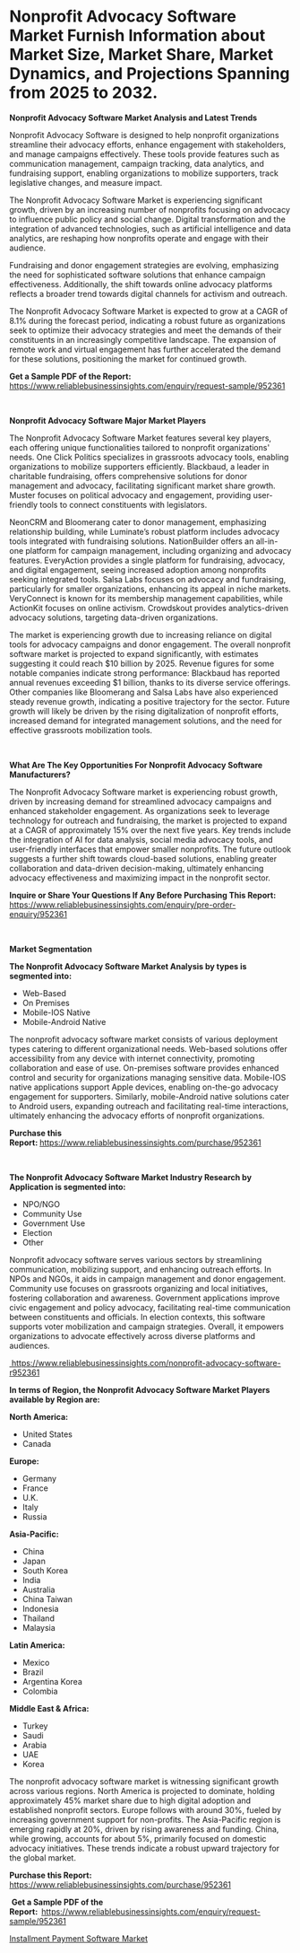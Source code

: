 <p><h1>Nonprofit Advocacy Software Market Furnish Information about Market Size, Market Share, Market Dynamics, and Projections Spanning from 2025 to 2032.</h1></p><p><strong>Nonprofit Advocacy Software Market Analysis and Latest Trends</strong></p>
<p><p>Nonprofit Advocacy Software is designed to help nonprofit organizations streamline their advocacy efforts, enhance engagement with stakeholders, and manage campaigns effectively. These tools provide features such as communication management, campaign tracking, data analytics, and fundraising support, enabling organizations to mobilize supporters, track legislative changes, and measure impact.</p><p>The Nonprofit Advocacy Software Market is experiencing significant growth, driven by an increasing number of nonprofits focusing on advocacy to influence public policy and social change. Digital transformation and the integration of advanced technologies, such as artificial intelligence and data analytics, are reshaping how nonprofits operate and engage with their audience. </p><p>Fundraising and donor engagement strategies are evolving, emphasizing the need for sophisticated software solutions that enhance campaign effectiveness. Additionally, the shift towards online advocacy platforms reflects a broader trend towards digital channels for activism and outreach. </p><p>The Nonprofit Advocacy Software Market is expected to grow at a CAGR of 8.1% during the forecast period, indicating a robust future as organizations seek to optimize their advocacy strategies and meet the demands of their constituents in an increasingly competitive landscape. The expansion of remote work and virtual engagement has further accelerated the demand for these solutions, positioning the market for continued growth.</p></p>
<p><strong>Get a Sample PDF of the Report:&nbsp;</strong> <a href="https://www.reliablebusinessinsights.com/enquiry/request-sample/952361?utm_campaign=2984&utm_medium=2&utm_source=Github&utm_content=ia&utm_term=06032025&utm_id=nonprofit-advocacy-software">https://www.reliablebusinessinsights.com/enquiry/request-sample/952361</a></p>
<p>&nbsp;</p>
<p><strong>Nonprofit Advocacy Software Major Market Players</strong></p>
<p><p>The Nonprofit Advocacy Software Market features several key players, each offering unique functionalities tailored to nonprofit organizations' needs. One Click Politics specializes in grassroots advocacy tools, enabling organizations to mobilize supporters efficiently. Blackbaud, a leader in charitable fundraising, offers comprehensive solutions for donor management and advocacy, facilitating significant market share growth. Muster focuses on political advocacy and engagement, providing user-friendly tools to connect constituents with legislators. </p><p>NeonCRM and Bloomerang cater to donor management, emphasizing relationship building, while Luminate’s robust platform includes advocacy tools integrated with fundraising solutions. NationBuilder offers an all-in-one platform for campaign management, including organizing and advocacy features. EveryAction provides a single platform for fundraising, advocacy, and digital engagement, seeing increased adoption among nonprofits seeking integrated tools. Salsa Labs focuses on advocacy and fundraising, particularly for smaller organizations, enhancing its appeal in niche markets. VeryConnect is known for its membership management capabilities, while ActionKit focuses on online activism. Crowdskout provides analytics-driven advocacy solutions, targeting data-driven organizations.</p><p>The market is experiencing growth due to increasing reliance on digital tools for advocacy campaigns and donor engagement. The overall nonprofit software market is projected to expand significantly, with estimates suggesting it could reach $10 billion by 2025. Revenue figures for some notable companies indicate strong performance: Blackbaud has reported annual revenues exceeding $1 billion, thanks to its diverse service offerings. Other companies like Bloomerang and Salsa Labs have also experienced steady revenue growth, indicating a positive trajectory for the sector. Future growth will likely be driven by the rising digitalization of nonprofit efforts, increased demand for integrated management solutions, and the need for effective grassroots mobilization tools.</p></p>
<p>&nbsp;</p>
<p><strong>What Are The Key Opportunities For Nonprofit Advocacy Software Manufacturers?</strong></p>
<p><p>The Nonprofit Advocacy Software market is experiencing robust growth, driven by increasing demand for streamlined advocacy campaigns and enhanced stakeholder engagement. As organizations seek to leverage technology for outreach and fundraising, the market is projected to expand at a CAGR of approximately 15% over the next five years. Key trends include the integration of AI for data analysis, social media advocacy tools, and user-friendly interfaces that empower smaller nonprofits. The future outlook suggests a further shift towards cloud-based solutions, enabling greater collaboration and data-driven decision-making, ultimately enhancing advocacy effectiveness and maximizing impact in the nonprofit sector.</p></p>
<p><strong>Inquire or Share Your Questions If Any Before Purchasing This Report:</strong> <a href="https://www.reliablebusinessinsights.com/enquiry/pre-order-enquiry/952361?utm_campaign=2984&utm_medium=2&utm_source=Github&utm_content=ia&utm_term=06032025&utm_id=nonprofit-advocacy-software">https://www.reliablebusinessinsights.com/enquiry/pre-order-enquiry/952361</a></p>
<p>&nbsp;</p>
<p><strong>Market Segmentation</strong></p>
<p><strong>The Nonprofit Advocacy Software Market Analysis by types is segmented into:</strong></p>
<p><ul><li>Web-Based</li><li>On Premises</li><li>Mobile-IOS Native</li><li>Mobile-Android Native</li></ul></p>
<p><p>The nonprofit advocacy software market consists of various deployment types catering to different organizational needs. Web-based solutions offer accessibility from any device with internet connectivity, promoting collaboration and ease of use. On-premises software provides enhanced control and security for organizations managing sensitive data. Mobile-IOS native applications support Apple devices, enabling on-the-go advocacy engagement for supporters. Similarly, mobile-Android native solutions cater to Android users, expanding outreach and facilitating real-time interactions, ultimately enhancing the advocacy efforts of nonprofit organizations.</p></p>
<p><strong>Purchase this Report:&nbsp;</strong><a href="https://www.reliablebusinessinsights.com/purchase/952361?utm_campaign=2984&utm_medium=2&utm_source=Github&utm_content=ia&utm_term=06032025&utm_id=nonprofit-advocacy-software">https://www.reliablebusinessinsights.com/purchase/952361</a></p>
<p>&nbsp;</p>
<p><strong>The Nonprofit Advocacy Software Market Industry Research by Application is segmented into:</strong></p>
<p><ul><li>NPO/NGO</li><li>Community Use</li><li>Government Use</li><li>Election</li><li>Other</li></ul></p>
<p><p>Nonprofit advocacy software serves various sectors by streamlining communication, mobilizing support, and enhancing outreach efforts. In NPOs and NGOs, it aids in campaign management and donor engagement. Community use focuses on grassroots organizing and local initiatives, fostering collaboration and awareness. Government applications improve civic engagement and policy advocacy, facilitating real-time communication between constituents and officials. In election contexts, this software supports voter mobilization and campaign strategies. Overall, it empowers organizations to advocate effectively across diverse platforms and audiences.</p></p>
<p><a href="https://www.reliablebusinessinsights.com/nonprofit-advocacy-software-r952361?utm_campaign=2984&utm_medium=2&utm_source=Github&utm_content=ia&utm_term=06032025&utm_id=nonprofit-advocacy-software">&nbsp;https://www.reliablebusinessinsights.com/nonprofit-advocacy-software-r952361</a></p>
<p><strong>In terms of Region, the Nonprofit Advocacy Software Market Players available by Region are:</strong></p>
<p>
    <p> <strong> North America: </strong>
        <ul>
            <li>United States</li>
            <li>Canada</li>
        </ul>
        </p> 
    <p> <strong> Europe: </strong>
        <ul>
            <li>Germany</li>
            <li>France</li>
            <li>U.K.</li>
            <li>Italy</li>
            <li>Russia</li>
        </ul>
        </p> 
    <p> <strong> Asia-Pacific: </strong>
        <ul>
            <li>China</li>
            <li>Japan</li>
            <li>South Korea</li>
            <li>India</li>
            <li>Australia</li>
            <li>China Taiwan</li>
            <li>Indonesia</li>
            <li>Thailand</li>
            <li>Malaysia</li>
        </ul>
        </p> 
    <p> <strong> Latin America: </strong>
        <ul>
            <li>Mexico</li>
            <li>Brazil</li>
            <li>Argentina Korea</li>
            <li>Colombia</li>
        </ul>
        </p> 
    <p> <strong> Middle East & Africa: </strong>
        <ul>
            <li>Turkey</li>
            <li>Saudi</li>
            <li>Arabia</li>
            <li>UAE</li>
            <li>Korea</li>
        </ul>
    </p>
    </p>
<p><p>The nonprofit advocacy software market is witnessing significant growth across various regions. North America is projected to dominate, holding approximately 45% market share due to high digital adoption and established nonprofit sectors. Europe follows with around 30%, fueled by increasing government support for non-profits. The Asia-Pacific region is emerging rapidly at 20%, driven by rising awareness and funding. China, while growing, accounts for about 5%, primarily focused on domestic advocacy initiatives. These trends indicate a robust upward trajectory for the global market.</p></p>
<p><strong>Purchase this Report: </strong><a href="https://www.reliablebusinessinsights.com/purchase/952361?utm_campaign=2984&utm_medium=2&utm_source=Github&utm_content=ia&utm_term=06032025&utm_id=nonprofit-advocacy-software">https://www.reliablebusinessinsights.com/purchase/952361</a></p>
<p>&nbsp;<strong>Get a Sample PDF of the Report:&nbsp;&nbsp;</strong><a href="https://www.reliablebusinessinsights.com/enquiry/request-sample/952361?utm_campaign=2984&utm_medium=2&utm_source=Github&utm_content=ia&utm_term=06032025&utm_id=nonprofit-advocacy-software">https://www.reliablebusinessinsights.com/enquiry/request-sample/952361</a></p>
<p><strong></strong></p>
<p><p><a href="https://github.com/zupankocka/Market-Research-Report-List-1/blob/main/installment-payment-software-market.md?utm_campaign=2984&utm_medium=2&utm_source=Github&utm_content=ia&utm_term=06032025&utm_id=nonprofit-advocacy-software">Installment Payment Software Market</a></p></p>